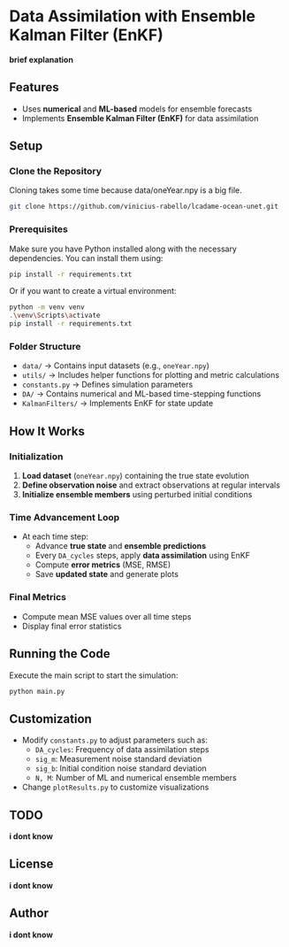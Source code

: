 # Data Assimilation with Ensemble Kalman Filter (EnKF)

**brief explanation**

## Features
- Uses **numerical** and **ML-based** models for ensemble forecasts
- Implements **Ensemble Kalman Filter (EnKF)** for data assimilation

## Setup
### Clone the Repository
Cloning takes some time because data/oneYear.npy is a big file.
```sh
git clone https://github.com/vinicius-rabello/lcadame-ocean-unet.git
```

### Prerequisites
Make sure you have Python installed along with the necessary dependencies. You can install them using:
```sh
pip install -r requirements.txt
```

Or if you want to create a virtual environment:
```sh
python -m venv venv
.\venv\Scripts\activate
pip install -r requirements.txt
```

### Folder Structure
- `data/` → Contains input datasets (e.g., `oneYear.npy`)
- `utils/` → Includes helper functions for plotting and metric calculations
- `constants.py` → Defines simulation parameters
- `DA/` → Contains numerical and ML-based time-stepping functions
- `KalmanFilters/` → Implements EnKF for state update

## How It Works
### Initialization
1. **Load dataset** (`oneYear.npy`) containing the true state evolution
2. **Define observation noise** and extract observations at regular intervals
3. **Initialize ensemble members** using perturbed initial conditions

### Time Advancement Loop
- At each time step:
  - Advance **true state** and **ensemble predictions**
  - Every `DA_cycles` steps, apply **data assimilation** using EnKF
  - Compute **error metrics** (MSE, RMSE)
  - Save **updated state** and generate plots

### Final Metrics
- Compute mean MSE values over all time steps
- Display final error statistics

## Running the Code
Execute the main script to start the simulation:
```sh
python main.py
```

## Customization
- Modify `constants.py` to adjust parameters such as:
  - `DA_cycles`: Frequency of data assimilation steps
  - `sig_m`: Measurement noise standard deviation
  - `sig_b`: Initial condition noise standard deviation
  - `N, M`: Number of ML and numerical ensemble members
- Change `plotResults.py` to customize visualizations

## TODO
**i dont know**

## License
**i dont know**

## Author
**i dont know**